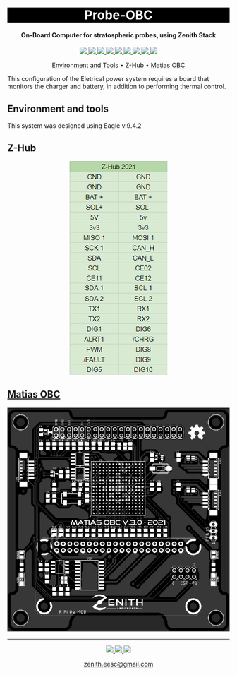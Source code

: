 <h1 align="center" style="color:white; background-color:black">Probe-OBC</h1>
<h4 align="center">On-Board Computer for stratospheric probes, using Zenith Stack</h4>

<p align="center">
	<a href="http://zenith.eesc.usp.br/">
    <img src="https://img.shields.io/badge/Zenith-Embarcados-black?style=for-the-badge"/>
    </a>
    <a href="https://eesc.usp.br/">
    <img src="https://img.shields.io/badge/Linked%20to-EESC--USP-black?style=for-the-badge"/>
    </a>
    <a href="https://github.com/zenitheesc/Probe-OBC/blob/main/LICENSE">
    <img src="https://img.shields.io/github/license/zenitheesc/Probe-OBC?style=for-the-badge"/>
    </a>
    <a href="https://github.com/zenitheesc/Probe-OBC/issues">
    <img src="https://img.shields.io/github/issues/zenitheesc/Probe-OBC?style=for-the-badge"/>
    </a>
    <a href="https://github.com/zenitheesc/Probe-OBC/commits/main">
    <img src="https://img.shields.io/github/commit-activity/m/zenitheesc/Probe-OBC?style=for-the-badge">
    </a>
    <a href="https://github.com/zenitheesc/Probe-OBC/graphs/contributors">
    <img src="https://img.shields.io/github/contributors/zenitheesc/Probe-OBC?style=for-the-badge"/>
    </a>
    <a href="https://github.com/zenitheesc/Probe-OBC/commits/main">
    <img src="https://img.shields.io/github/last-commit/zenitheesc/Probe-OBC?style=for-the-badge"/>
    </a>
    <a href="https://github.com/zenitheesc/Probe-OBC/issues">
    <img src="https://img.shields.io/github/issues-raw/zenitheesc/Probe-OBC?style=for-the-badge" />
    </a>
    <a href="https://github.com/zenitheesc/Probe-OBC/pulls">
    <img src = "https://img.shields.io/github/issues-pr-raw/zenitheesc/Probe-OBC?style=for-the-badge">
    </a>
</p>

<p align="center">
    <a href="#environment-and-tools">Environment and Tools</a> •
    <a href="#z-hub">Z-Hub</a> •
    <a href="#matias-obc">Matias OBC</a>
</p>

This configuration of the Eletrical power system requires a board that monitors the charger and battery, in addition to performing thermal control.

## Environment and tools

This system was designed using Eagle v.9.4.2

## Z-Hub

<p align = "center">
<img src="https://github.com/zenitheesc/Probe-OBC/blob/main/Images/Z-Hub.png"/>
</p>

<a href="https://github.com/zenitheesc/Probe-OBC/tree/main/Hardware/Matias_OBC-v.3.0"><h2>Matias OBC</h2></a>

<p align = "center">
<img src="https://github.com/zenitheesc/Probe-OBC/blob/main/Images/Matias.png"/>
</p>

---

<p align="center">
    <a href="http://zenith.eesc.usp.br">
    <img src="https://img.shields.io/badge/Check%20out-Zenith's Oficial Website-black?style=for-the-badge" />
    </a> 
    <a href="https://www.facebook.com/zenitheesc">
    <img src="https://img.shields.io/badge/Like%20us%20on-facebook-blue?style=for-the-badge"/>
    </a> 
    <a href="https://www.instagram.com/zenith_eesc/">
    <img src="https://img.shields.io/badge/Follow%20us%20on-Instagram-red?style=for-the-badge"/>
    </a>

</p>
<p align = "center">
<a href="zenith.eesc@gmail.com">zenith.eesc@gmail.com</a>
</p>
